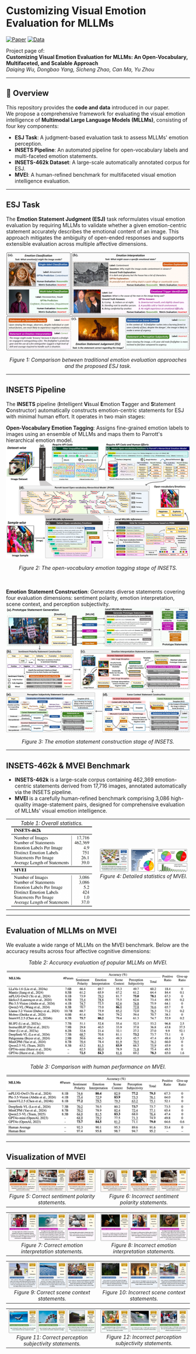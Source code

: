 # Customizing Visual Emotion Evaluation for MLLMs  

[![Paper](https://img.shields.io/badge/Paper-arXiv-blue)](link-to-paper)  [![Data](https://img.shields.io/badge/Data-HuggingFace-orange)](link-to-benchmark)  

Project page of:  
**Customizing Visual Emotion Evaluation for MLLMs: An Open-Vocabulary, Multifaceted, and Scalable Approach**  
*Daiqing Wu, Dongbao Yang, Sicheng Zhao, Can Ma, Yu Zhou*  

---

## 📖 Overview  

This repository provides the **code and data** introduced in our paper.  
We propose a comprehensive framework for evaluating the visual emotion intelligence of **Multimodal Large Language Models (MLLMs)**, consisting of four key components:

- **ESJ Task**: A judgment-based evaluation task to assess MLLMs' emotion perception.
- **INSETS Pipeline**: An automated pipeline for open-vocabulary labels and multi-faceted emotion statements.  
- **INSETS-462k Dataset**: A large-scale automatically annotated corpus for ESJ.
- **MVEI**: A human-refined benchmark for multifaceted visual emotion intelligence evaluation.

---

## ESJ Task

The **Emotion Statement Judgment (ESJ)** task reformulates visual emotion evaluation by requiring MLLMs to validate whether a given emotion-centric statement accurately describes the emotional content of an image. This approach mitigates the ambiguity of open-ended responses and supports extensible evaluation across multiple affective dimensions.

![ESJ Task](images/ESJ.jpeg)
<div align="center">
<em>Figure 1: Comparison between traditional emotion evaluation approaches and the proposed ESJ task.</em>
</div>

---

## INSETS Pipeline

The **INSETS** pipeline (**I**ntelligent **Vi**sual **E**motion **T**agger and **S**tatement **C**onstructor) automatically constructs emotion-centric statements for ESJ with minimal human effort. It operates in two main stages:

**Open-Vocabulary Emotion Tagging**: Assigns fine-grained emotion labels to images using an ensemble of MLLMs and maps them to Parrott's hierarchical emotion model.
![Open-Vocabulary Emotion Tagging](images/INSETS-1.jpeg)
<div align="center">
<em>Figure 2: The open-vocabulary emotion tagging stage of INSETS.</em>
</div>

<br><br>
**Emotion Statement Construction**: Generates diverse statements covering four evaluation dimensions: sentiment polarity, emotion interpretation, scene context, and perception subjectivity.
![Emotion Statement Construction](images/INSETS-2.jpeg)
<div align="center">
<em>Figure 3: The emotion statement construction stage of INSETS.</em>
</div>

---

## INSETS-462k & MVEI Benchmark

- **INSETS-462k** is a large-scale corpus containing 462,369 emotion-centric statements derived from 17,716 images, annotated automatically via the INSETS pipeline.
- **MVEI** is a carefully human-refined benchmark comprising 3,086 high-quality image-statement pairs, designed for comprehensive evaluation of MLLMs' visual emotion intelligence.

<table>
<tr>
<td align="center">
<em>Table 1: Overall statistics.</em>
<img src="images/Statis-2.jpeg" width="95%">
<br>
</td>
<td align="center">
<img src="images/Statis-1.jpeg" width="100%">
<br>
<em>Figure 4: Detailed statistics of MVEI.</em>
</td>
</tr>
</table>

---

## Evaluation of MLLMs on MVEI
We evaluate a wide range of MLLMs on the MVEI benchmark. Below are the accuracy results across four affective cognitive dimensions:

<div align="center">
<em>Table 2: Accuracy evaluation of popular MLLMs on MVEI.</em>
</div>

![Main Results](images/Evaluation-1.jpeg)

<div align="center">
<em>Table 3: Comparison with human performance on MVEI.</em>
</div>

![Human Results](images/Evaluation-2.jpeg)


---

## Visualization of MVEI

<table>
<tr>
<td align="center">
<img src="images/MVEI-1.jpeg" width="100%">
<br>
<em>Figure 5: Correct sentiment polarity statements.</em>
</td>
<td align="center">
<img src="images/MVEI-2.jpeg" width="100%">
<br>
<em>Figure 6: Incorrect sentiment polarity statements.</em>
</td>
</tr>
</table>

<table>
<tr>
<td align="center">
<img src="images/MVEI-3.jpeg" width="100%">
<br>
<em>Figure 7: Correct emotion interpretation statements.</em>
</td>
<td align="center">
<img src="images/MVEI-4.jpeg" width="100%">
<br>
<em>Figure 8: Incorrect emotion interpretation statements.</em>
</td>
</tr>
</table>

<table>
<tr>
<td align="center">
<img src="images/MVEI-5.jpeg" width="100%">
<br>
<em>Figure 9: Correct scene context statements.</em>
</td>
<td align="center">
<img src="images/MVEI-6.jpeg" width="100%">
<br>
<em>Figure 10: Incorrect scene context statements.</em>
</td>
</tr>
</table>

<table>
<tr>
<td align="center">
<img src="images/MVEI-7.jpeg" width="100%">
<br>
<em>Figure 11: Correct perception subjectivity statements.</em>
</td>
<td align="center">
<img src="images/MVEI-8.jpeg" width="100%">
<br>
<em>Figure 12: Incorrect perception subjectivity statements.</em>
</td>
</tr>
</table>
